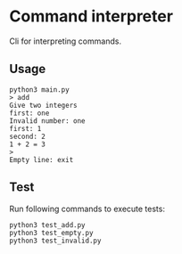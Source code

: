 # Command interpreter

Cli for interpreting commands.

## Usage

```
python3 main.py 
> add
Give two integers
first: one
Invalid number: one
first: 1
second: 2
1 + 2 = 3
> 
Empty line: exit
```

## Test

Run following commands to execute tests:

```
python3 test_add.py
python3 test_empty.py
python3 test_invalid.py
```

